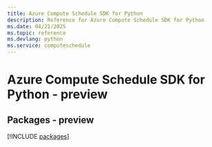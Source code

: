 ```yaml
---
title: Azure Compute Schedule SDK for Python
description: Reference for Azure Compute Schedule SDK for Python
ms.date: 04/21/2025
ms.topic: reference
ms.devlang: python
ms.service: computeschedule
---
```

# Azure Compute Schedule SDK for Python - preview
## Packages - preview
[!INCLUDE [packages](compute-schedule-index.md)]